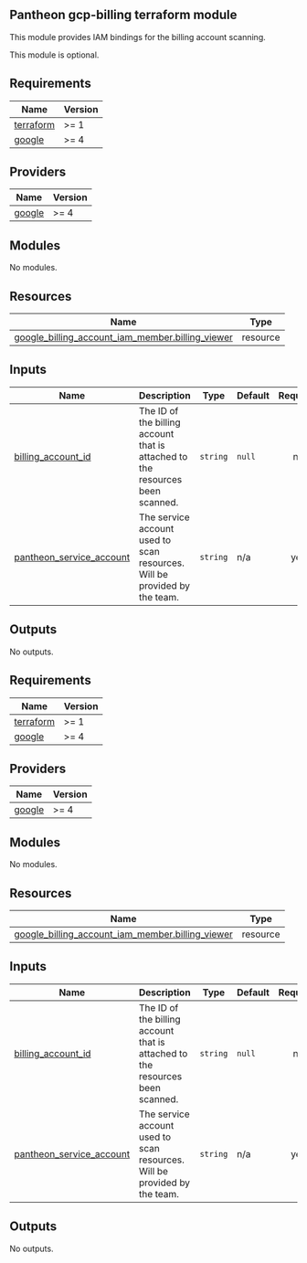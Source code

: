## Pantheon gcp-billing terraform module

This module provides IAM bindings for the billing account scanning. 

This module is optional.

## Requirements

| Name | Version |
|------|---------|
| <a name="requirement_terraform"></a> [terraform](#requirement\_terraform) | >= 1 |
| <a name="requirement_google"></a> [google](#requirement\_google) | >= 4 |

## Providers

| Name | Version |
|------|---------|
| <a name="provider_google"></a> [google](#provider\_google) | >= 4 |

## Modules

No modules.

## Resources

| Name | Type |
|------|------|
| [google_billing_account_iam_member.billing_viewer](https://registry.terraform.io/providers/hashicorp/google/latest/docs/resources/billing_account_iam_member) | resource |

## Inputs

| Name | Description | Type | Default | Required |
|------|-------------|------|---------|:--------:|
| <a name="input_billing_account_id"></a> [billing\_account\_id](#input\_billing\_account\_id) | The ID of the billing account that is attached to the resources been scanned. | `string` | `null` | no |
| <a name="input_pantheon_service_account"></a> [pantheon\_service\_account](#input\_pantheon\_service\_account) | The service account used to scan resources. Will be provided by the team. | `string` | n/a | yes |

## Outputs

No outputs.
<!-- BEGIN_TF_DOCS -->
## Requirements

| Name | Version |
|------|---------|
| <a name="requirement_terraform"></a> [terraform](#requirement\_terraform) | >= 1 |
| <a name="requirement_google"></a> [google](#requirement\_google) | >= 4 |

## Providers

| Name | Version |
|------|---------|
| <a name="provider_google"></a> [google](#provider\_google) | >= 4 |

## Modules

No modules.

## Resources

| Name | Type |
|------|------|
| [google_billing_account_iam_member.billing_viewer](https://registry.terraform.io/providers/hashicorp/google/latest/docs/resources/billing_account_iam_member) | resource |

## Inputs

| Name | Description | Type | Default | Required |
|------|-------------|------|---------|:--------:|
| <a name="input_billing_account_id"></a> [billing\_account\_id](#input\_billing\_account\_id) | The ID of the billing account that is attached to the resources been scanned. | `string` | `null` | no |
| <a name="input_pantheon_service_account"></a> [pantheon\_service\_account](#input\_pantheon\_service\_account) | The service account used to scan resources. Will be provided by the team. | `string` | n/a | yes |

## Outputs

No outputs.
<!-- END_TF_DOCS -->